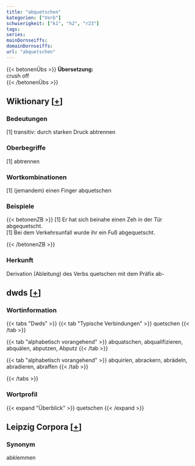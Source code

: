 ```yaml
---
title: "abquetschen"
kategorien: ["Verb"]
schwierigkeit: ["k1", "h2", "r23"]
tags:
series:
mainDornseiffs:
domainDornseiffs:
url: "abquetschen"
---
```


{{< betonenÜbs >}}
**Übersetzung:**  
crush off  
{{< /betonenÜbs >}}

## Wiktionary [[+](https://de.wiktionary.org/wiki/abquetschen)]

### Bedeutungen
[1] transitiv: durch starken Druck abtrennen  

### Oberbegriffe
[1] abtrennen  

### Wortkombinationen
[1] (jemandem) einen Finger abquetschen  

### Beispiele
{{< betonenZB >}}
[1] Er hat sich beinahe einen Zeh in der Tür abgequetscht.  
[1] Bei dem Verkehrsunfall wurde ihr ein Fuß abgequetscht.  

{{< /betonenZB >}}
### Herkunft
Derivation (Ableitung) des Verbs quetschen mit dem Präfix ab-  



## dwds [[+](https://www.dwds.de/wb/abquetschen)]

### Wortinformation
{{< tabs "Dwds" >}}
{{< tab "Typische Verbindungen" >}}
quetschen
{{< /tab >}}

{{< tab "alphabetisch vorangehend" >}}
abquatschen, abqualifizieren, abquälen, abputzen, Abputz
{{< /tab >}}

{{< tab "alphabetisch vorangehend" >}}
abquirlen, abrackern, abrädeln, abradieren, abraffen
{{< /tab >}}

{{< /tabs >}}

### Wortprofil
{{< expand "Überblick" >}} quetschen {{< /expand >}}

## Leipzig Corpora [[+](https://corpora.uni-leipzig.de/en/res?word=abquetschen&corpusId=deu_newscrawl-public_2018)]


### Synonym
abklemmen

